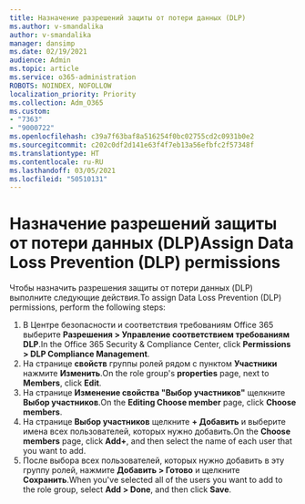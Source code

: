 ```yaml
---
title: Назначение разрешений защиты от потери данных (DLP)
ms.author: v-smandalika
author: v-smandalika
manager: dansimp
ms.date: 02/19/2021
audience: Admin
ms.topic: article
ms.service: o365-administration
ROBOTS: NOINDEX, NOFOLLOW
localization_priority: Priority
ms.collection: Adm_O365
ms.custom:
- "7363"
- "9000722"
ms.openlocfilehash: c39a7f63baf8a516254f0bc02755cd2c0931b0e2
ms.sourcegitcommit: c202c0df2d141e63f4f7eb13a56efbfc2f57348f
ms.translationtype: HT
ms.contentlocale: ru-RU
ms.lasthandoff: 03/05/2021
ms.locfileid: "50510131"
---
```

# <a name="assign-data-loss-prevention-dlp-permissions"></a><span data-ttu-id="baf23-102">Назначение разрешений защиты от потери данных (DLP)</span><span class="sxs-lookup"><span data-stu-id="baf23-102">Assign Data Loss Prevention (DLP) permissions</span></span>

<span data-ttu-id="baf23-103">Чтобы назначить разрешения защиты от потери данных (DLP) выполните следующие действия.</span><span class="sxs-lookup"><span data-stu-id="baf23-103">To assign Data Loss Prevention (DLP) permissions, perform the following steps:</span></span>

1. <span data-ttu-id="baf23-104">В Центре безопасности и соответствия требованиям Office 365 выберите **Разрешения > Управление соответствием требованиям DLP**.</span><span class="sxs-lookup"><span data-stu-id="baf23-104">In the Office 365 Security & Compliance Center, click **Permissions > DLP Compliance Management**.</span></span>
2. <span data-ttu-id="baf23-105">На странице **свойств** группы ролей рядом с пунктом **Участники** нажмите **Изменить**.</span><span class="sxs-lookup"><span data-stu-id="baf23-105">On the role group's **properties** page, next to **Members**, click **Edit**.</span></span>
3. <span data-ttu-id="baf23-106">На странице **Изменение свойства "Выбор участников"** щелкните **Выбор участников**.</span><span class="sxs-lookup"><span data-stu-id="baf23-106">On the **Editing Choose member** page, click **Choose members**.</span></span>
4. <span data-ttu-id="baf23-107">На странице **Выбор участников** щелкните **+ Добавить** и выберите имена всех пользователей, которых нужно добавить.</span><span class="sxs-lookup"><span data-stu-id="baf23-107">On the **Choose members** page, click **Add+**, and then select the name of each user that you want to add.</span></span>
5. <span data-ttu-id="baf23-108">После выбора всех пользователей, которых нужно добавить в эту группу ролей, нажмите **Добавить > Готово** и щелкните **Сохранить**.</span><span class="sxs-lookup"><span data-stu-id="baf23-108">When you've selected all of the users you want to add to the role group, select **Add > Done**, and then click **Save**.</span></span>
